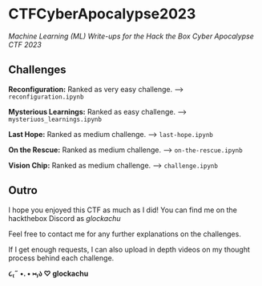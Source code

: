# CTFCyberApocalypse2023
_Machine Learning (ML) Write-ups for the Hack the Box Cyber Apocalypse CTF 2023_

Challenges
-----------

**Reconfiguration:** Ranked as very easy challenge. --> `reconfiguration.ipynb`

**Mysterious Learnings:** Ranked as easy challenge. --> `mysteriuos_learnings.ipynb`

**Last Hope:**  Ranked as medium challenge. --> `last-hope.ipynb`

**On the Rescue:** Ranked as medium challenge. --> `on-the-rescue.ipynb`

**Vision Chip:** Ranked as medium challenge. --> `challenge.ipynb`


Outro
------
I hope you enjoyed this CTF as much as I did! You can find me on the hackthebox Discord as _glockachu_ 

Feel free to contact me for any further explanations on the challenges.

If I get enough requests, I can also upload in depth videos on my thought process behind each challenge. 


**૮₍˶ •. • ⑅₎ა ♡ glockachu**
